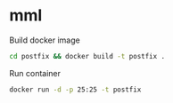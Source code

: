 # mml
Build docker image
```bash
cd postfix && docker build -t postfix .
```
Run container
```bash
docker run -d -p 25:25 -t postfix
```